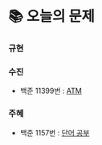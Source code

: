 # 📚 오늘의 문제
### 규현

### 수진
- 백준 11399번 : [ATM](https://www.acmicpc.net/problem/11399)

### 주혜
- 백준 1157번 : [단어 공부](https://www.acmicpc.net/problem/1157)
